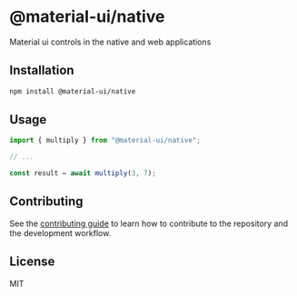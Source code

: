 # @material-ui/native

Material ui controls in the native and web applications

## Installation

```sh
npm install @material-ui/native
```

## Usage

```js
import { multiply } from "@material-ui/native";

// ...

const result = await multiply(3, 7);
```

## Contributing

See the [contributing guide](CONTRIBUTING.md) to learn how to contribute to the repository and the development workflow.

## License

MIT
